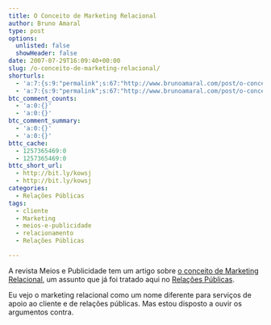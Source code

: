 ```yaml
---
title: O Conceito de Marketing Relacional
author: Bruno Amaral
type: post
options:
  unlisted: false
  showHeader: false
date: 2007-07-29T16:09:40+00:00
slug: /o-conceito-de-marketing-relacional/
shorturls:
  - 'a:7:{s:9:"permalink";s:67:"http://www.brunoamaral.com/post/o-conceito-de-marketing-relacional/";s:7:"tinyurl";s:25:"http://tinyurl.com/dmoj5b";s:4:"isgd";s:17:"http://is.gd/pJjA";s:5:"bitly";s:20:"http://bit.ly/1a9qv1";s:5:"snipr";s:22:"http://snipr.com/evqfo";s:5:"snurl";s:22:"http://snurl.com/evqfo";s:7:"snipurl";s:24:"http://snipurl.com/evqfo";}'
  - 'a:7:{s:9:"permalink";s:67:"http://www.brunoamaral.com/post/o-conceito-de-marketing-relacional/";s:7:"tinyurl";s:25:"http://tinyurl.com/dmoj5b";s:4:"isgd";s:17:"http://is.gd/pJjA";s:5:"bitly";s:20:"http://bit.ly/1a9qv1";s:5:"snipr";s:22:"http://snipr.com/evqfo";s:5:"snurl";s:22:"http://snurl.com/evqfo";s:7:"snipurl";s:24:"http://snipurl.com/evqfo";}'
btc_comment_counts:
  - 'a:0:{}'
  - 'a:0:{}'
btc_comment_summary:
  - 'a:0:{}'
  - 'a:0:{}'
bttc_cache:
  - 1257365469:0
  - 1257365469:0
bttc_short_url:
  - http://bit.ly/kowsj
  - http://bit.ly/kowsj
categories:
  - Relações Públicas
tags:
  - cliente
  - Marketing
  - meios-e-publicidade
  - relacionamento
  - Relações Públicas

---
```

A revista Meios e Publicidade tem um artigo sobre [o conceito de Marketing Relacional][1], um assunto que já foi tratado aqui no [Relações Públicas][2].

Eu vejo o marketing relacional como um nome diferente para serviços de apoio ao cliente e de relações públicas. Mas estou disposto a ouvir os argumentos contra.

 [1]: http://www.meiosepublicidade.pt/2007/07/20/o-conceito
 [2]: http://www.brunoamaral.com/post/o-marketing-relacional-nao-existe/